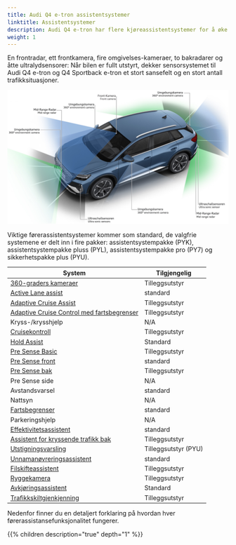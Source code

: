 ```yaml
---
title: Audi Q4 e-tron assistentsystemer
linktitle: Assistentsystemer
description: Audi Q4 e-tron har flere kjøreassistentsystemer for å øke sikkerheten og gjøre hver kjøring mer komfortabel.
weight: 1
---
```


En frontradar, ett frontkamera, fire omgivelses-kameraer, to bakradarer og åtte ultralydsensorer: Når bilen er fullt utstyrt, dekker sensorsystemet til Audi Q4 e-tron og Q4 Sportback e-tron et stort sansefelt og en stort antall trafikksituasjoner.

![Sensorer Audi Q4 e-tron](sensors.jpg "Audi Q4 e-tron sensorer")
 
 Viktige førerassistentsystemer kommer som standard, de valgfrie systemene er delt inn i fire pakker: assistentsystempakke (PYK), assistentsystempakke pluss (PYL), assistentsystempakke pro (PY7) og sikkerhetspakke plus (PYU).

| **System** | **Tilgjengelig** |
| ----------- | ----------- |
| [360-graders kameraer](360camera) | Tilleggsutstyr |
| [Active Lane assist](activelaneassist) | standard |
| [Adaptive Cruise Assist](adaptivecruiseassist) | Tilleggsutstyr |
| [Adaptive Cruise Control med fartsbegrenser](adaptivecruisecontrol) | Tilleggsutstyr |
| Kryss-/krysshjelp | N/A |
| [Cruisekontroll](cruisecontrol) | Tilleggsutstyr |
| [Hold Assist](holdassist) | Standard |
| [Pre Sense Basic](presensebasic) | Tilleggsutstyr |
| [Pre Sense front](presensefront) | standard |
| [Pre Sense bak](presenserear) | Tilleggsutstyr |
| Pre Sense side | N/A |
| Avstandsvarsel | standard |
| Nattsyn | N/A |
| [Fartsbegrenser](hastighetsbegrenser) | standard |
| Parkeringshjelp | N/A |
| [Effektivitetsassistent](predictiveefficiencyassist) | standard |
| [Assistent for kryssende trafikk bak](crosstrafficassistrear) | Tilleggsutstyr |
| [Utstigningsvarsling](exitwarning) | Tilleggsutstyr (PYU) |
| [Unnamanøvreringsassistent](collisionavoidanceassist) | standard |
| [Filskifteassistent](sideassist) | Tilleggsutstyr |
| [Ryggekamera](reversingcamera) | Tilleggsutstyr |
| [Avkjøringsassistent](turnassist) | Standard |
| [Trafikkskiltgjenkjenning](trafficsignrecognition) | Tilleggsutstyr |

 Nedenfor finner du en detaljert forklaring på hvordan hver førerassistansefunksjonalitet fungerer.


{{% children description="true" depth="1" %}}
